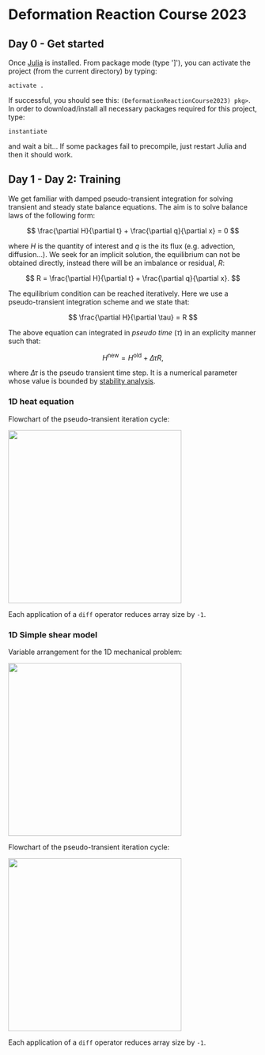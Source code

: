 # Deformation Reaction Course 2023

## Day 0 - Get started

Once [Julia](https://julialang.org) is installed. From package mode (type ']'), you can activate the project (from the current directory) by typing:

`activate .`

If successful, you should see this: `(DeformationReactionCourse2023) pkg>`. In order to download/install all necessary packages required for this project, type:

`instantiate`

and wait a bit... If some packages fail to precompile, just restart Julia and then it should work.

## Day 1 - Day 2: Training

We get familiar with damped pseudo-transient integration for solving transient and steady state balance equations.
The aim is to solve balance laws of the following form:

$$
\frac{\partial H}{\partial t} + \frac{\partial q}{\partial x} = 0
$$

where $H$ is the quantity of interest and $q$ is the its flux (e.g. advection, diffusion...). We seek for an implicit solution, the equilibrium can not be obtained directly, instead there will be an imbalance or residual, $R$:

$$
R = \frac{\partial H}{\partial t} + \frac{\partial q}{\partial x}.
$$

The equilibrium condition can be reached iteratively. Here we use a pseudo-transient integration scheme and we state that:

$$
\frac{\partial H}{\partial \tau} = R
$$

The above equation can integrated in *pseudo time* ($\tau$) in an explicity manner such that:

$$
H^\mathrm{new} = H^\mathrm{old} + \Delta \tau R,
$$

where $\Delta \tau$ is the pseudo transient time step. It is a numerical parameter whose value is bounded by [stability analysis](https://en.wikipedia.org/wiki/Von_Neumann_stability_analysis).



### 1D heat equation 

Flowchart of the pseudo-transient iteration cycle:

<img src="https://github.com/tduretz/DeformationReactionCourse2023/blob/main/images/pict_02.png" width=350px height=350px>

Each application of a `diff` operator reduces array size by `-1`.

### 1D Simple shear model

Variable arrangement for the 1D mechanical problem:

<img src="https://github.com/tduretz/DeformationReactionCourse2023/blob/main/images/pict_01.png" width=350px height=350px>

Flowchart of the pseudo-transient iteration cycle:

<img src="https://github.com/tduretz/DeformationReactionCourse2023/blob/main/images/pict_03.png" width=350px height=350px>

Each application of a `diff` operator reduces array size by `-1`.
